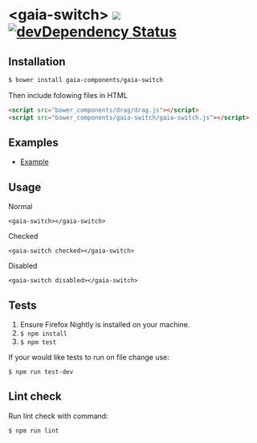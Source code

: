 # &lt;gaia-switch&gt; ![](https://travis-ci.org/gaia-components/gaia-switch.svg)  [![devDependency Status](https://david-dm.org/gaia-components/gaia-switch/dev-status.svg)](https://david-dm.org/gaia-components/gaia-switch#info=devDependencies)

## Installation

```bash
$ bower install gaia-components/gaia-switch
```

Then include folowing files in HTML

```html
<script src="bower_components/drag/drag.js"></script>
<script src="bower_components/gaia-switch/gaia-switch.js"></script>
```

## Examples

- [Example](http://gaia-components.github.io/gaia-switch/)

## Usage

Normal

```
<gaia-switch></gaia-switch>
```

Checked

```
<gaia-switch checked></gaia-switch>
```

Disabled

```
<gaia-switch disabled></gaia-switch>
```

## Tests

1. Ensure Firefox Nightly is installed on your machine.
2. `$ npm install`
3. `$ npm test`

If your would like tests to run on file change use:

`$ npm run test-dev`

## Lint check

Run lint check with command:

`$ npm run lint`
